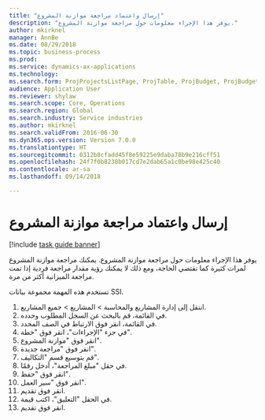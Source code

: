 ```yaml
--- 
title: "إرسال واعتماد مراجعة موازنة المشروع"
description: "يوفر هذا الإجراء معلومات حول مراجعة موازنة المشروع."
author: mkirknel
manager: AnnBe
ms.date: 08/29/2018
ms.topic: business-process
ms.prod: 
ms.service: dynamics-ax-applications
ms.technology: 
ms.search.form: ProjProjectsListPage, ProjTable, ProjBudget, ProjBudgetRevision, WorkflowSubmitDialog
audience: Application User
ms.reviewer: shylaw
ms.search.scope: Core, Operations
ms.search.region: Global
ms.search.industry: Service industries
ms.author: mkirknel
ms.search.validFrom: 2016-06-30
ms.dyn365.ops.version: Version 7.0.0
ms.translationtype: HT
ms.sourcegitcommit: 0312b8cfadd45f8e59225e9daba78b9e216cff51
ms.openlocfilehash: 24f7f0b8238b017cd7e2dab65a1c0be98e425c40
ms.contentlocale: ar-sa
ms.lasthandoff: 09/14/2018

---
```

# <a name="submit-and-approve-project-budget-revision"></a>إرسال واعتماد مراجعة موازنة المشروع

[!include [task guide banner](../../includes/task-guide-banner.md)]

يوفر هذا الإجراء معلومات حول مراجعة موازنة المشروع. يمكنك مراجعة موازنة المشروع لمرات كثيرة كما تقتضي الحاجة، ومع ذلك لا يمكنك رؤية مقدار مراجعة فردية إذا تمت مراجعة الميزانية أكثر من مرة. 

تستخدم هذه المهمة مجموعة بيانات SSI.

1. انتقل إلى إدارة المشاريع والمحاسبة > المشاريع > جميع المشاريع.
2. في القائمة، قم بالبحث عن السجل المطلوب وحدده.
3. في القائمة، انقر فوق الارتباط في الصف المحدد.
4. في جزء "الإجراءات"، انقر فوق "خطة".
5. انقر فوق "موازنة المشروع".
6. انقر فوق "مراجعة جديدة".
7. قم بتوسيع قسم "التكاليف".
8. في حقل "مبلغ المراجعة"‬، أدخل رقمًا.
9. انقر فوق "حفظ".
10. انقر فوق "سير العمل".
11. انقر فوق تقديم.
12. في الحقل "التعليق"، اكتب قيمة.
13. انقر فوق تقديم.


